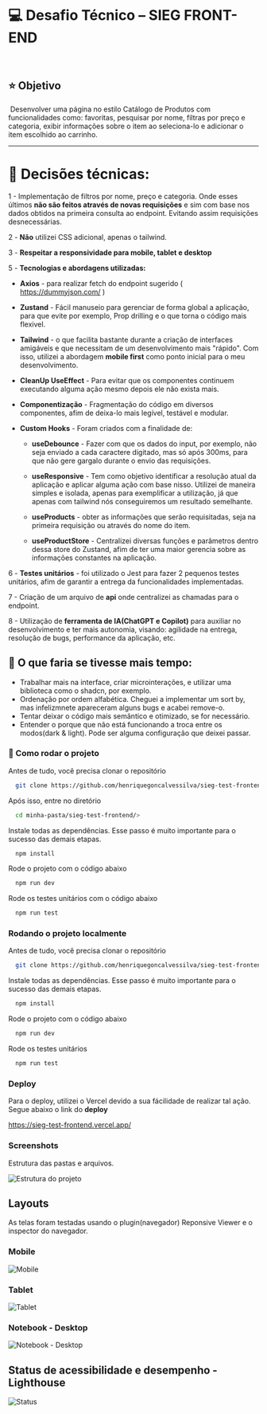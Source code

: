 # 💻 Desafio Técnico – SIEG FRONT-END

​

## ⭐ Objetivo

​
Desenvolver uma página no estilo Catálogo de Produtos com funcionalidades como: favoritas, pesquisar por nome, filtras por preço e categoria, exibir informações sobre o item ao seleciona-lo e adicionar o item escolhido ao carrinho.
​

---

# 📝 Decisões técnicas:

1 - Implementação de filtros por nome, preço e categoria. Onde esses últimos **não são feitos através de novas requisições** e sim com base nos dados obtidos na primeira consulta ao endpoint. Evitando assim requisições desnecessárias.

2 - **Não** utilizei CSS adicional, apenas o tailwind.

3 - **Respeitar a responsividade para mobile, tablet e desktop**

5 - **Tecnologias e abordagens utilizadas:**

-   **Axios** - para realizar fetch do endpoint sugerido ( https://dummyjson.com/ )

-   **Zustand** - Fácil manuseio para gerenciar de forma global a aplicação, para que evite por exemplo, Prop drilling e o que torna o código mais flexivel.

-   **Tailwind** - o que facilita bastante durante a criação de interfaces amigáveis e que necessitam de um desenvolvimento mais "rápido". Com isso, utilizei a abordagem **mobile first** como ponto inicial para o meu desenvolvimento.

-   **CleanUp UseEffect** - Para evitar que os componentes continuem executando alguma ação mesmo depois ele não exista mais.

-   **Componentização** - Fragmentação do código em diversos componentes, afim de deixa-lo mais legível, testável e modular.

-   **Custom Hooks** - Foram criados com a finalidade de:

    -   **useDebounce** - Fazer com que os dados do input, por exemplo, não seja enviado a cada caractere digitado, mas só após 300ms, para que não gere gargalo durante o envio das requisições.

    -   **useResponsive** - Tem como objetivo identificar a resolução atual da aplicação e aplicar alguma ação com base nisso. Utilizei de maneira simples e isolada, apenas para exemplificar a utilização, já que apenas com tailwind nós conseguiremos um resultado semelhante.

    -   **useProducts** - obter as informações que serão requisitadas, seja na primeira requisição ou através do nome do item.

    -   **useProductStore** - Centralizei diversas funções e parâmetros dentro dessa store do Zustand, afim de ter uma maior gerencia sobre as informações constantes na aplicação.

6 - **Testes unitários** - foi utilizado o Jest para fazer 2 pequenos testes unitários, afim de garantir a entrega da funcionalidades implementadas.

7 - Criação de um arquivo de **api** onde centralizei as chamadas para o endpoint.

8 - Utilização de **ferramenta de IA(ChatGPT e Copilot)** para auxiliar no desenvolvimento e ter mais autonomia, visando: agilidade na entrega, resolução de bugs, performance da aplicação, etc.

## 📝 O que faria se tivesse mais tempo:

-   Trabalhar mais na interface, criar microinterações, e utilizar uma biblioteca como o shadcn, por exemplo.
-   Ordenação por ordem alfabética. Cheguei a implementar um sort by, mas infelizmnete apareceram alguns bugs e acabei remove-o.
-   Tentar deixar o código mais semântico e otimizado, se for necessário.
-   Entender o porque que não está funcionando a troca entre os modos(dark & light). Pode ser alguma configuração que deixei passar.

### 📝 Como rodar o projeto

Antes de tudo, você precisa clonar o repositório

```bash
  git clone https://github.com/henriquegoncalvessilva/sieg-test-frontend.git
```

Após isso, entre no diretório

```bash
  cd minha-pasta/sieg-test-frontend/>
```

Instale todas as dependências. Esse passo é muito importante para o sucesso das demais etapas.

```bash
  npm install
```

Rode o projeto com o código abaixo

```bash
  npm run dev
```

Rode os testes unitários com o código abaixo

```bash
  npm run test
```

### Rodando o projeto localmente

Antes de tudo, você precisa clonar o repositório

```bash
  git clone https://github.com/henriquegoncalvessilva/sieg-test-frontend.git
```

Instale todas as dependências. Esse passo é muito importante para o sucesso das demais etapas.

```bash
  npm install
```

Rode o projeto com o código abaixo

```bash
  npm run dev
```

Rode os testes unitários

```bash
  npm run test
```

### Deploy

Para o deploy, utilizei o Vercel devido a sua fácilidade de realizar tal ação. Segue abaixo o link do **deploy**

https://sieg-test-frontend.vercel.app/

### Screenshots

Estrutura das pastas e arquivos.

![Estrutura do projeto]('./screenshots/pastas.png')

## Layouts

As telas foram testadas usando o plugin(navegador) Reponsive Viewer e o inspector do navegador.

### Mobile

![Mobile](./screenshots/mobile.png)

### Tablet

![Tablet](./screenshots/tablet.png)

### Notebook - Desktop

![Notebook - Desktop](./screenshots/desktop.png)

## Status de acessibilidade e desempenho - Lighthouse

![Status](./screenshots/lighthouse.png)
